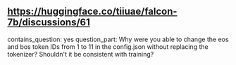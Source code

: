 ## https://huggingface.co/tiiuae/falcon-7b/discussions/61

contains_question: yes
question_part: Why were you able to change the eos and bos token IDs from 1 to 11 in the config.json without replacing the tokenizer? Shouldn't it be consistent with training?